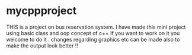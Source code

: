 # mycppproject
THIS is a project on bus reservation system.
I have made this mini project using basic class and oop concept of c++
If you want to work on it you welcome to do it .
changes regarding graphics etc can be made also to make the output look better !!
